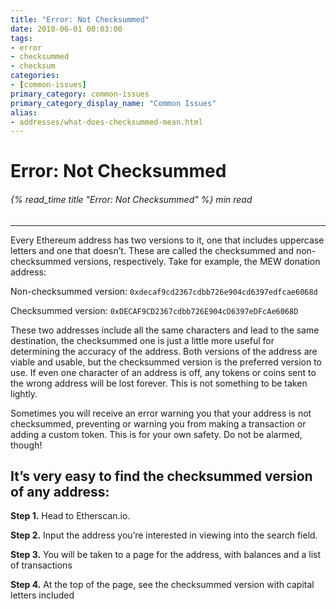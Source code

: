 ```yaml
---
title: "Error: Not Checksummed"
date: 2018-06-01 00:03:00
tags:
- error
- checksummed
- checksum
categories:
- [common-issues]
primary_category: common-issues
primary_category_display_name: "Common Issues"
alias:
- addresses/what-does-checksummed-mean.html
---
```


# __Error: Not Checksummed__
###### {% read_time title "Error: Not Checksummed" %} min read
***

Every Ethereum address has two versions to it, one that includes uppercase letters and one that doesn’t. These are called the checksummed and non-checksummed versions, respectively. Take for example, the MEW donation address:

Non-checksummed version: `0xdecaf9cd2367cdbb726e904cd6397edfcae6068d`

Checksummed version: `0xDECAF9CD2367cdbb726E904cD6397eDFcAe6068D`

These two addresses include all the same characters and lead to the same destination, the checksummed one is just a little more useful for determining the accuracy of the address. Both versions of the address are viable and usable, but the checksummed version is the preferred version to use. If even one character of an address is off, any tokens or coins sent to the wrong address will be lost forever. This is not something to be taken lightly.

Sometimes you will receive an error warning you that your address is not checksummed, preventing or warning you from making a transaction or adding a custom token. This is for your own safety. Do not be alarmed, though! 

## __It’s very easy to find the checksummed version of any address:__

**Step 1.** Head to Etherscan.io.

**Step 2.** Input the address you’re interested in viewing into the search field.

**Step 3.** You will be taken to a page for the address, with balances and a list of transactions

**Step 4.** At the top of the page, see the checksummed version with capital letters included